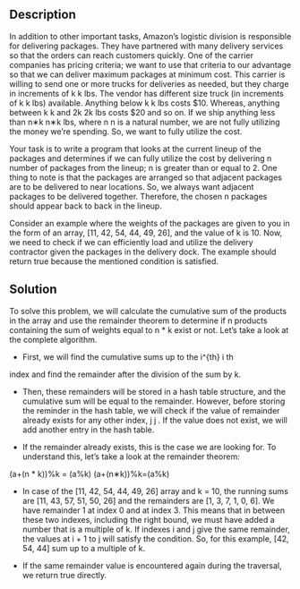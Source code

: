 ## Description

In addition to other important tasks, Amazon’s logistic division is responsible for delivering packages. They have partnered with many delivery services so that the orders can reach customers quickly. One of the carrier companies has pricing criteria; we want to use that criteria to our advantage so that we can deliver maximum packages at minimum cost. This carrier is willing to send one or more trucks for deliveries as needed, but they charge in increments of k
k
 lbs. The vendor has different size truck (in increments of k
k
 lbs) available. Anything below k
k
 lbs costs $10. Whereas, anything between k
k
 and 2k
2k
 lbs costs $20 and so on. If we ship anything less than n∗k
n∗k
 lbs, where n
n
 is a natural number, we are not fully utilizing the money we’re spending. So, we want to fully utilize the cost.

Your task is to write a program that looks at the current lineup of the packages and determines if we can fully utilize the cost by delivering n number of packages from the lineup; n is greater than or equal to 2. One thing to note is that the packages are arranged so that adjacent packages are to be delivered to near locations. So, we always want adjacent packages to be delivered together. Therefore, the chosen n packages should appear back to back in the lineup.

Consider an example where the weights of the packages are given to you in the form of an array, [11, 42, 54, 44, 49, 26], and the value of k is 10. Now, we need to check if we can efficiently load and utilize the delivery contractor given the packages in the delivery dock. The example should return true because the mentioned condition is satisfied.

## Solution

To solve this problem, we will calculate the cumulative sum of the products in the array and use the remainder theorem to determine if n products containing the sum of weights equal to n * k exist or not. Let’s take a look at the complete algorithm.

* First, we will find the cumulative sums up to the i^{th}
i 
th
 
 index and find the remainder after the division of the sum by k.

* Then, these remainders will be stored in a hash table structure, and the cumulative sum will be equal to the remainder. However, before storing the reminder in the hash table, we will check if the value of remainder already exists for any other index, j
j
. If the value does not exist, we will add another entry in the hash table.

* If the remainder already exists, this is the case we are looking for. To understand this, let’s take a look at the remainder theorem:

(a+(n * k))\%k = (a\%k)
(a+(n∗k))%k=(a%k)

* In case of the [11, 42, 54, 44, 49, 26] array and k = 10, the running sums are [11, 43, 57, 51, 50, 26] and the remainders are [1, 3, 7, 1, 0, 6]. We have remainder 1 at index 0 and at index 3. This means that in between these two indexes, including the right bound, we must have added a number that is a multiple of k. If indexes i and j give the same remainder, the values at i + 1 to j will satisfy the condition. So, for this example, [42, 54, 44] sum up to a multiple of k.

* If the same remainder value is encountered again during the traversal, we return true directly.
